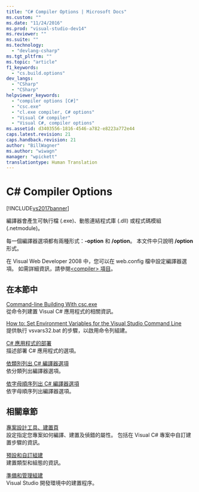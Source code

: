 ```yaml
---
title: "C# Compiler Options | Microsoft Docs"
ms.custom: ""
ms.date: "11/24/2016"
ms.prod: "visual-studio-dev14"
ms.reviewer: ""
ms.suite: ""
ms.technology: 
  - "devlang-csharp"
ms.tgt_pltfrm: ""
ms.topic: "article"
f1_keywords: 
  - "cs.build.options"
dev_langs: 
  - "CSharp"
  - "CSharp"
helpviewer_keywords: 
  - "compiler options [C#]"
  - "csc.exe"
  - "cl.exe compiler, C# options"
  - "Visual C# compiler"
  - "Visual C#, compiler options"
ms.assetid: d3403556-1816-4546-a782-e8223a772e44
caps.latest.revision: 21
caps.handback.revision: 21
author: "BillWagner"
ms.author: "wiwagn"
manager: "wpickett"
translationtype: Human Translation
---
```

# C# Compiler Options
[!INCLUDE[vs2017banner](../../../csharp/includes/vs2017banner.md)]

編譯器會產生可執行檔 \(.exe\)、動態連結程式庫 \(.dll\) 或程式碼模組 \(.netmodule\)。  
  
 每一個編譯器選項都有兩種形式：**\-option** 和 **\/option**。  本文件中只說明 **\/option** 形式。  
  
 在 Visual Web Developer 2008 中，您可以在 web.config 檔中設定編譯器選項。  如需詳細資訊，請參閱[\<compiler\> 項目](../Topic/%3Ccompiler%3E%20Element.md)。  
  
## 在本節中  
 [Command\-line Building With csc.exe](../../../csharp/language-reference/compiler-options/command-line-building-with-csc-exe.md)  
 從命令列建置 Visual C\# 應用程式的相關資訊。  
  
 [How to: Set Environment Variables for the Visual Studio Command Line](../../../csharp/language-reference/compiler-options/how-to-set-environment-variables-for-the-visual-studio-command-line.md)  
 提供執行 vsvars32.bat 的步驟，以啟用命令列組建。  
  
 [C\# 應用程式的部署](../../../csharp/language-reference/compiler-options/app-deployment.md)  
 描述部署 C\# 應用程式的選項。  
  
 [依類別列出 C\# 編譯器選項](../../../csharp/language-reference/compiler-options/listed-by-category.md)  
 依分類列出編譯器選項。  
  
 [依字母順序列出 C\# 編譯器選項](../../../csharp/language-reference/compiler-options/listed-alphabetically.md)  
 依字母順序列出編譯器選項。  
  
## 相關章節  
 [專案設計工具、建置頁](/visual-studio/ide/reference/build-page-project-designer-csharp)  
 設定指定您專案如何編譯、建置及偵錯的屬性。  包括在 Visual C\# 專案中自訂建置步驟的資訊。  
  
 [預設和自訂組建](/visual-studio/ide/compiling-and-building-in-visual-studio)  
 建置類型和組態的資訊。  
  
 [準備和管理組建](/visual-studio/ide/building-and-cleaning-projects-and-solutions-in-visual-studio)  
 Visual Studio 開發環境中的建置程序。
